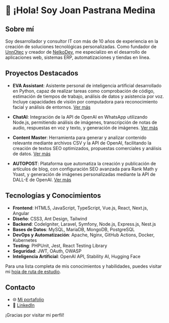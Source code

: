 # 👋 ¡Hola! Soy Joan Pastrana Medina

## Sobre mí

Soy desarrollador y consultor IT con más de 10 años de experiencia en la creación de soluciones tecnológicas personalizadas. Como fundador de [UnnOtec](https://unnotec.com) y creador de [NelkoDev](https://nelkodev.com), me especializo en el desarrollo de aplicaciones web, sistemas ERP, automatizaciones y tiendas en línea.

## Proyectos Destacados

- **EVA Assistant**: Asistente personal de inteligencia artificial desarrollado en Python, capaz de realizar tareas como comprobación de código, estimación de tiempos de trabajo, análisis de datos y asistencia por voz. Incluye capacidades de visión por computadora para reconocimiento facial y análisis de entornos. [Ver más](https://nelkodev.com/porfolio/)

- **ChatAI**: Integración de la API de OpenAI en WhatsApp utilizando Node.js, permitiendo análisis de imágenes, transcripción de notas de audio, respuestas en voz y texto, y generación de imágenes. [Ver más](https://nelkodev.com/porfolio/)

- **Content Master**: Herramienta para generar y analizar contenido relevante mediante archivos CSV y la API de OpenAI, facilitando la creación de textos SEO optimizados, propuestas comerciales y análisis de datos. [Ver más](https://nelkodev.com/porfolio/)

- **AUTOPOST**: Plataforma que automatiza la creación y publicación de artículos de blog, con configuración SEO avanzada para Rank Math y Yoast, y generación de imágenes personalizadas mediante la API de DALL-E de OpenAI. [Ver más](https://nelkodev.com/porfolio/)

## Tecnologías y Conocimientos

- **Frontend**: HTML5, JavaScript, TypeScript, Vue.js, React, Next.js, Angular
- **Diseño**: CSS3, Ant Design, Tailwind
- **Backend**: CodeIgniter, Laravel, Symfony, Node.js, Express.js, Nest.js
- **Bases de Datos**: MySQL, MariaDB, MongoDB, PostgreSQL
- **DevOps y Automatización**: Apache, Nginx, GitHub Actions, Docker, Kubernetes
- **Testing**: PHPUnit, Jest, React Testing Library
- **Seguridad**: JWT, OAuth, OWASP
- **Inteligencia Artificial**: OpenAI API, Stability AI, Hugging Face

Para una lista completa de mis conocimientos y habilidades, puedes visitar mi [hoja de ruta de estudio](https://nelkodev.com/conocimientos/).

## Contacto

- 🌐 [Mi portafolio](https://nelkodev.com/porfolio/)
- 💼 [LinkedIn](https://www.linkedin.com/in/joan-pastrana-medina/)

¡Gracias por visitar mi perfil!


<!--
**joanmedina/JoanMedina** is a ✨ _special_ ✨ repository because its `README.md` (this file) appears on your GitHub profile.

Here are some ideas to get you started:

- 🔭 I’m currently working on ...
- 🌱 I’m currently learning ...
- 👯 I’m looking to collaborate on ...
- 🤔 I’m looking for help with ...
- 💬 Ask me about ...
- 📫 How to reach me: ...
- 😄 Pronouns: ...
- ⚡ Fun fact: ...
-->
